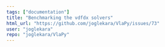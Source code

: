 ```yaml
---
tags: ["documentation"]
title: "Benchmarking the vdfdx solvers"
html_url: "https://github.com/joglekara/VlaPy/issues/73"
user: "joglekara"
repo: "joglekara/VlaPy"
---
```


